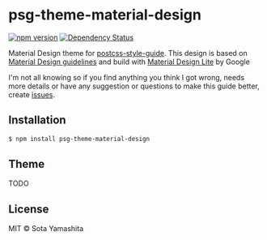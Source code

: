 # psg-theme-material-design

[![npm version](https://badge.fury.io/js/psg-theme-material-design.svg)](http://badge.fury.io/js/psg-theme-material-design) [![Dependency Status](https://gemnasium.com/sotayamashita/psg-theme-material-design.svg)](https://gemnasium.com/sotayamashita/psg-theme-material-design)

Material Design theme for [postcss-style-guide](https://github.com/morishitter/postcss-style-guide). This design is based on [Material Design guidelines](http://www.google.com/design/spec/material-design/introduction.html) and build with [Material Design Lite](https://github.com/google/material-design-lite) by Google

I'm not all knowing so if you find anything you think I got wrong, needs more details or have any suggestion or questions to make this guide better, create [issues](https://github.com/sotayamashita/psg-theme-material-design/issues).

## Installation

```bash
$ npm install psg-theme-material-design
```
## Theme

TODO

## License

MIT © Sota Yamashita
